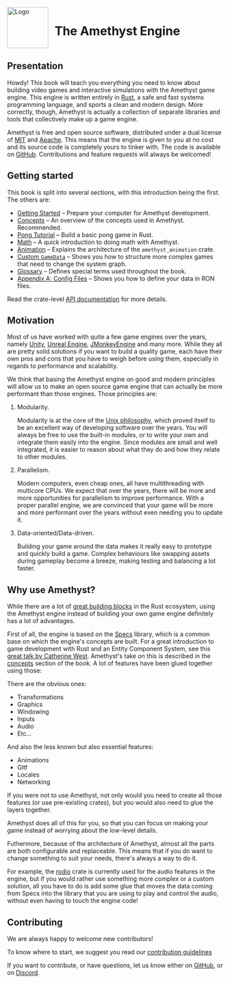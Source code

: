 <div style="display:inline-block;width:100%">
    <img src="./images/amethyst_emblem.png" alt="Logo" width="96px" style="float:left;margin-right:15px"/>
    <h1>The Amethyst Engine</h1>
</div>

## Presentation

Howdy! This book will teach you everything you need to know about building video
games and interactive simulations with the Amethyst game engine. This engine is
written entirely in [Rust][rs], a safe and fast systems programming language,
and sports a clean and modern design. More correctly, though, Amethyst is
actually a collection of separate libraries and tools that collectively make up a
game engine.

[rs]: https://www.rust-lang.org/

Amethyst is free and open source software, distributed under a dual license of [MIT][ml]
and [Apache][al]. This means that the engine is given to you at no cost
and its source code is completely yours to tinker with. The code is available on
[GitHub][am]. Contributions and feature requests will always be welcomed!

[ml]: https://github.com/amethyst/amethyst/blob/master/docs/LICENSE-MIT
[al]: https://github.com/amethyst/amethyst/blob/master/docs/LICENSE-APACHE
[am]: https://github.com/amethyst/amethyst/tree/master

## Getting started

This book is split into several sections, with this introduction being the first. The others are:

* [Getting Started][gs] – Prepare your computer for Amethyst development.
* [Concepts][cc] – An overview of the concepts used in Amethyst. Recommended.
* [Pong Tutorial][pt] – Build a basic pong game in Rust.
* [Math][math] – A quick introduction to doing math with Amethyst.
* [Animation][anim] – Explains the architecture of the `amethyst_animation` crate.
* [Custom `GameData`][gad] – Shows you how to structure more complex games that need to change the system graph.
* [Glossary][gl] – Defines special terms used throughout the book.
* [Appendix A: Config Files][ax_a] – Shows you how to define your data in RON files.

[gs]: ./getting-started.html
[cc]: ./concepts/intro.html
[pt]: ./pong-tutorial.html
[math]: ./math.html
[anim]: ./animation.html
[gad]: ./game-data.html
[gl]: ./glossary.html
[ax_a]: ./appendices/a_config_files.html

Read the crate-level [API documentation][ad] for more details.

[ad]: https://www.amethyst.rs/doc/master/doc/amethyst/index.html

[db]: https://github.com/amethyst/amethyst/

## Motivation

Most of us have worked with quite a few game engines over the years, namely [Unity][un], [Unreal Engine][ud], [JMonkeyEngine][jme] and many more.
While they all are pretty solid solutions if you want to
build a quality game, each have their own pros and cons that you have to
weigh before using them, especially in regards to performance and scalability.

[un]: http://unity3d.com/
[ud]: https://www.unrealengine.com/
[jme]: http://jmonkeyengine.org/

We think that basing the Amethyst engine on good and modern principles will allow us to make an open source game engine that can actually be more performant than those engines.
Those principles are:

1. Modularity.

   Modularity is at the core of the [Unix philosophy][up], which proved itself to be an excellent way of developing software over the years.
   You will always be free to use the built-in modules, or to write your own and integrate them easily into the engine.
   Since modules are small and well integrated, it is easier to reason about what they do and how they relate to other modules.

2. Parallelism.

   Modern computers, even cheap ones, all have multithreading with multicore CPUs. We expect that over the years, there will be more and more opportunities for parallelism to improve performance.
   With a proper parallel engine, we are convinced that your game will be more and more performant over the years without even needing you to update it.

3. Data-oriented/Data-driven.

   Building your game around the data makes it really easy to prototype and quickly build a game.
   Complex behaviours like swapping assets during gameplay become a breeze, making testing and balancing a lot faster.

[up]: https://en.wikipedia.org/wiki/Unix_philosophy

## Why use Amethyst?

While there are a lot of [great building blocks][awg] in the Rust ecosystem, using the Amethyst engine instead of building your own game engine definitely has a lot of advantages.

First of all, the engine is based on the [Specs][specs] library, which is a common base on which the engine's concepts are built. For a great introduction to game development with Rust and an Entity Component System, see this [great talk by Catherine West](https://kyren.github.io/2018/09/14/rustconf-talk.html). Amethyst's take on this is described in the [concepts](./concepts/intro.md) section of the book.
A lot of features have been glued together using those:

There are the obvious ones:
* Transformations
* Graphics
* Windowing
* Inputs
* Audio
* Etc...

And also the less known but also essential features:
* Animations
* Gltf
* Locales
* Networking

If you were not to use Amethyst, not only would you need to create all those features (or use pre-existing crates), but you would also need to glue the layers together.

Amethyst does all of this for you, so that you can focus on making your game instead of worrying about the low-level details.

Futhermore, because of the architecture of Amethyst, almost all the parts are both configurable and replaceable. This means that if you do want to change something to suit your needs, there's always a way to do it.

For example, the [rodio](https://github.com/tomaka/rodio) crate is currently used for the audio features in the engine, but if you would rather use something more complex or a custom solution, all you have to do is add some glue that moves the data coming from Specs into the library that you are using to play and control the audio, without even having to touch the engine code!

[awg]: http://arewegameyet.com/
[specs]: https://github.com/slide-rs/specs

## Contributing

We are always happy to welcome new contributors!

To know where to start, we suggest you read our [contribution guidelines](https://github.com/amethyst/amethyst/blob/master/docs/CONTRIBUTING.md)

If you want to contribute, or have questions, let us know either on [GitHub][db], or on [Discord][di].

[di]: https://discord.gg/GnP5Whs
